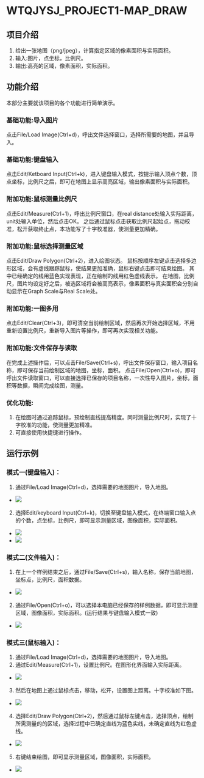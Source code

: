 # WTQJYSJ_PROJECT1-MAP_DRAW
## 项目介绍
1. 给出一张地图（png/jpeg），计算指定区域的像素面积与实际面积。
2. 输入:图片，点坐标，比例尺。
3. 输出:高亮的区域，像素面积，实际面积。

## 功能介绍
本部分主要就该项目的各个功能进行简单演示。
### 基础功能:导入图片
点击File/Load Image(Ctrl+d)，呼出文件选择窗口，选择所需要的地图，并且导入。
### 基础功能:键盘输入
点击Edit/Ketboard Input(Ctrl+k)，进入键盘输入模式，按提示输入顶点个数，顶点坐标，比例尺之后，即可在地图上显示高亮区域，输出像素面积与实际面积。

### 附加功能:鼠标测量比例尺
点击Edit/Measure(Ctrl+1)，呼出比例尺窗口，在real distance处输入实际距离，unit处输入单位，然后点击OK。
之后通过鼠标点击获取比例尺起始点，拖动校准，松开获取终止点，本功能写了十字校准器，使测量更加精确。
### 附加功能:鼠标选择测量区域
点击Edit/Draw Polygon(Ctrl+2)，进入绘图状态。
鼠标按顺序左键点击选择多边形区域，会有虚线跟踪鼠标，使结果更加准确，鼠标右键点击即可结束绘图。
其中已经确定的线用蓝色实现表现，正在绘制的线用红色虚线表示。
在地图，比例尺，图片均设定好之后，被选区域将会被高亮表示，像素面积与真实面积会分别自动显示在Graph Scale与Real Scale处。
### 附加功能:一图多用
点击Edit/Clear(Ctrl+3)，即可清空当前绘制区域，然后再次开始选择区域，不用重新设置比例尺，重新导入图片等操作，即可再次实现相关功能。
### 附加功能:文件保存与读取
在完成上述操作后，可以点击File/Save(Ctrl+s)，呼出文件保存窗口，输入项目名称，即可保存当前绘制区域的地图，坐标，面积。
点击File/Open(Ctrl+o)，即可呼出文件读取窗口，可以直接选择已保存的项目名称，一次性导入图片，坐标，面积等数据，瞬间完成绘图，测量。

### 优化功能:
1. 在绘图时通过追踪鼠标，预绘制直线提高精度。同时测量比例尺时，实现了十字校准的功能，使测量更加精准。
2. 可直接使用快捷键进行操作。

## 运行示例
### 模式一(键盘输入)：
1.	通过File/Load Image(Ctrl+d)，选择需要的地图图片，导入地图。
- <img src="./imgs/sl_1.1.png" align=center/>
 
2.	选择Edit/keyboard Input(Ctrl+k)，切换至键盘输入模式，在终端窗口输入点的个数，点坐标，比例尺，即可显示测量区域，图像面积，实际面积。
- <img src="./imgs/sl_1.2.png" align=center/>
- <img src="./imgs/sl_1.3.png" align=center/>
 
### 模式二(文件输入)：
1.	在上一个样例结束之后，通过File/Save(Ctrl+s)，输入名称，保存当前地图，坐标点，比例尺，面积数据。
- <img src="./imgs/sl_2.1.png" />

2.	通过File/Open(Ctrl+o)，可以选择本电脑已经保存的样例数据，即可显示测量区域，图像面积，实际面积。(运行结果与键盘输入模式一致)
- <img src="./imgs/sl_2.2.png" />



### 模式三(鼠标输入)：
1.	通过File/Load Image(Ctrl+d)，选择需要的地图图片，导入地图。
2.	通过Edit/Measure(Ctrl+1)，设置比例尺。在图形化界面输入实际距离。
- <img src="./imgs/sl_3.1.png" />

3. 然后在地图上通过鼠标点击，移动，松开，设置图上距离。十字校准如下图。
- <img src="./imgs/sl_3.2.png" />
4.	选择Edit/Draw Polygon(Ctrl+2)，然后通过鼠标左键点击，选择顶点，绘制所需测量的的区域，选择过程中已确定直线为蓝色实线，未确定直线为红色虚线。
- <img src="./imgs/sl_3.3.png" />
5.	右键结束绘图，即可显示测量区域，图像面积，实际面积。
- <img src="./imgs/sl_3.4.png" />
